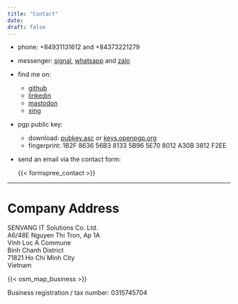 ```yaml
---
title: "Contact"
date:
draft: false
---
```


* phone: +84931131612 and +84373221279

* messenger: [signal](https://signal.org), [whatsapp](https://www.whatsapp.com) and [zalo](https://zalo.me)

* find me on:
  * [github](https://github.com/sroemer)
  * [linkedin](https://www.linkedin.com/in/stefan-r%C3%B6mer-35405825b/)
  * [mastodon](https://fosstodon.org/@sroemer)
  * [xing](https://www.xing.com/profile/Stefan_Roemer213/)

* pgp public key:
  * download:  [pubkey.asc](/gnupg/pubkey.asc) or [keys.openpgp.org](https://keys.openpgp.org/vks/v1/by-fingerprint/1B2F863656B381335B965E708012A30B3812F2EE)
  * fingerprint: 1B2F 8636 56B3 8133 5B96  5E70 8012 A30B 3812 F2EE

* send an email via the contact form:

  {{< formspree_contact >}}

---

# Company Address

SENVANG IT Solutions Co. Ltd.  
A6/48E Nguyen Thi Tron, Ap 1A  
Vinh Loc A Commune  
Binh Chanh District  
71821 Ho Chi Minh City  
Vietnam

{{< osm_map_business >}}

Business registration / tax number: 0315745704
